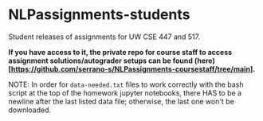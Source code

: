 # NLPassignments-students
Student releases of assignments for UW CSE 447 and 517.

**If you have access to it, the private repo for course staff to access assignment solutions/autograder setups can be found (here)[https://github.com/serrano-s/NLPassignments-coursestaff/tree/main].**

NOTE: In order for `data-needed.txt` files to work correctly with the bash script at the top of the homework jupyter notebooks, there HAS to be a newline after the last listed data file; otherwise, the last one won't be downloaded.
